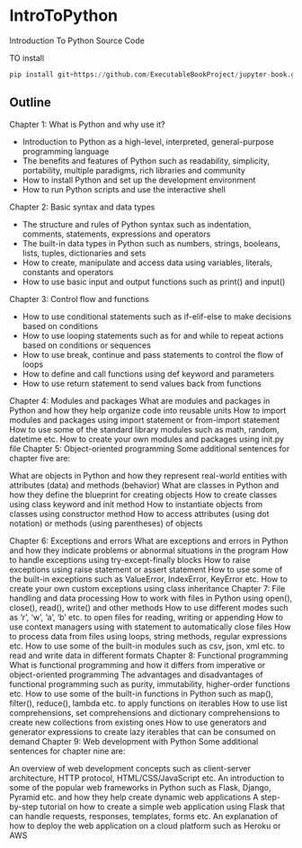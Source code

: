 # IntroToPython
Introduction To Python Source Code

TO install

```python
pip install git+https://github.com/ExecutableBookProject/jupyter-book.git@master
```

## Outline

Chapter 1: What is Python and why use it?
- Introduction to Python as a high-level, interpreted, general-purpose programming language
- The benefits and features of Python such as readability, simplicity, portability, multiple paradigms, rich libraries and community
- How to install Python and set up the development environment
- How to run Python scripts and use the interactive shell

Chapter 2: Basic syntax and data types
- The structure and rules of Python syntax such as indentation, comments, statements, expressions and operators
- The built-in data types in Python such as numbers, strings, booleans, lists, tuples, dictionaries and sets
- How to create, manipulate and access data using variables, literals, constants and operators
- How to use basic input and output functions such as print() and input()

Chapter 3: Control flow and functions
* How to use conditional statements such as if-elif-else to make decisions based on conditions
* How to use looping statements such as for and while to repeat actions based on conditions or sequences
* How to use break, continue and pass statements to control the flow of loops
* How to define and call functions using def keyword and parameters
* How to use return statement to send values back from functions

Chapter 4: Modules and packages
What are modules and packages in Python and how they help organize code into reusable units
How to import modules and packages using import statement or from-import statement
How to use some of the standard library modules such as math, random, datetime etc.
How to create your own modules and packages using init.py file
Chapter 5: Object-oriented programming
Some additional sentences for chapter five are:

What are objects in Python and how they represent real-world entities with attributes (data) and methods (behavior)
What are classes in Python and how they define the blueprint for creating objects
How to create classes using class keyword and init method
How to instantiate objects from classes using constructor method
How to access attributes (using dot notation) or methods (using parentheses) of objects

Chapter 6: Exceptions and errors
What are exceptions and errors in Python and how they indicate problems or abnormal situations in the program
How to handle exceptions using try-except-finally blocks
How to raise exceptions using raise statement or assert statement
How to use some of the built-in exceptions such as ValueError, IndexError, KeyError etc.
How to create your own custom exceptions using class inheritance
Chapter 7: File handling and data processing
How to work with files in Python using open(), close(), read(), write() and other methods
How to use different modes such as ‘r’, ‘w’, ‘a’, ‘b’ etc. to open files for reading, writing or appending
How to use context managers using with statement to automatically close files
How to process data from files using loops, string methods, regular expressions etc.
How to use some of the built-in modules such as csv, json, xml etc. to read and write data in different formats
Chapter 8: Functional programming
What is functional programming and how it differs from imperative or object-oriented programming
The advantages and disadvantages of functional programming such as purity, immutability, higher-order functions etc.
How to use some of the built-in functions in Python such as map(), filter(), reduce(), lambda etc. to apply functions on iterables
How to use list comprehensions, set comprehensions and dictionary comprehensions to create new collections from existing ones
How to use generators and generator expressions to create lazy iterables that can be consumed on demand
Chapter 9: Web development with Python
Some additional sentences for chapter nine are:

An overview of web development concepts such as client-server architecture, HTTP protocol, HTML/CSS/JavaScript etc.
An introduction to some of the popular web frameworks in Python such as Flask, Django, Pyramid etc. and how they help create dynamic web applications
A step-by-step tutorial on how to create a simple web application using Flask that can handle requests, responses, templates, forms etc.
An explanation of how to deploy the web application on a cloud platform such as Heroku or AWS

